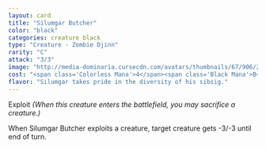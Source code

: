 ```yaml
---
layout: card
title: "Silumgar Butcher"
color: "black"
categories: creature black
type: "Creature - Zombie Djinn"
rarity: "C"
attack: "3/3"
image: "http://media-dominaria.cursecdn.com/avatars/thumbnails/67/906/200/283/635608919034874302.png"
cost: "<span class='Colorless Mana'>4</span><span class='Black Mana'>B</span>"
flavor: "Silumgar takes pride in the diversity of his sibsig."
---
```


Exploit <em>(When this creature enters the battlefield, you may sacrifice a creature.)</em>

When Silumgar Butcher exploits a creature, target creature gets -3/-3 until end of turn.
